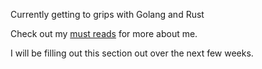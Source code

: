 Currently getting to grips with Golang and Rust

Check out my [must reads](https://github.com/clD11/must-read) for more about me.

I will be filling out this section out over the next few weeks.

<!--
  - 🌱 I’m currently learning ...
  - 👯 I’m looking to collaborate on ...
  - 🤔 I’m looking for help with ...
  - 💬 Ask me about ...
  - 📫 How to reach me: ...
  - 😄 Pronouns: ...
  - ⚡ Fun fact: ...
-->
